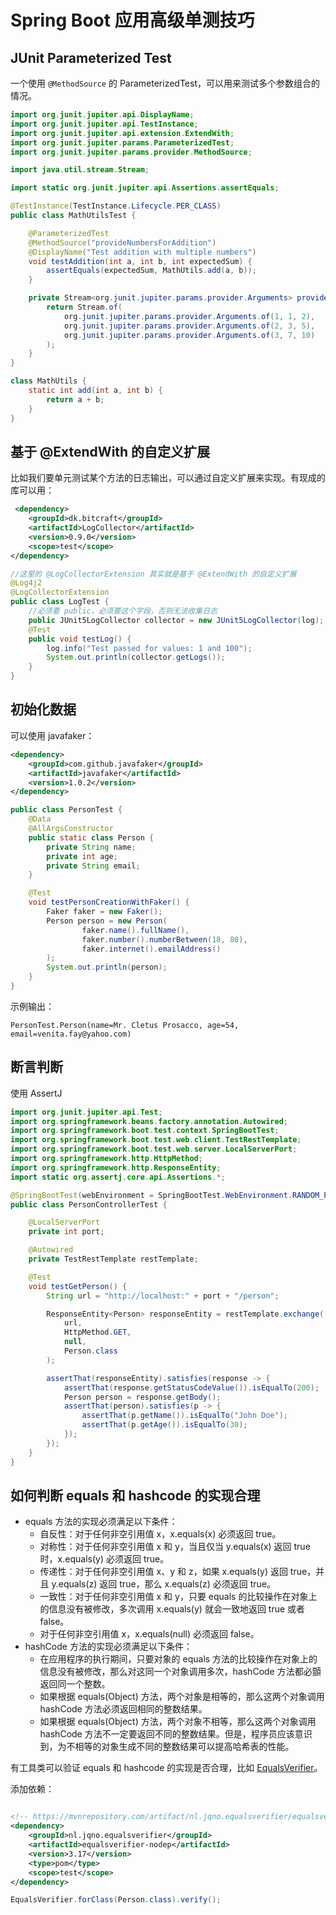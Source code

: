 # Spring Boot 应用高级单测技巧

## JUnit Parameterized Test

一个使用 `@MethodSource` 的 ParameterizedTest，可以用来测试多个参数组合的情况。

```java
import org.junit.jupiter.api.DisplayName;
import org.junit.jupiter.api.TestInstance;
import org.junit.jupiter.api.extension.ExtendWith;
import org.junit.jupiter.params.ParameterizedTest;
import org.junit.jupiter.params.provider.MethodSource;

import java.util.stream.Stream;

import static org.junit.jupiter.api.Assertions.assertEquals;

@TestInstance(TestInstance.Lifecycle.PER_CLASS)
public class MathUtilsTest {

    @ParameterizedTest
    @MethodSource("provideNumbersForAddition")
    @DisplayName("Test addition with multiple numbers")
    void testAddition(int a, int b, int expectedSum) {
        assertEquals(expectedSum, MathUtils.add(a, b));
    }

    private Stream<org.junit.jupiter.params.provider.Arguments> provideNumbersForAddition() {
        return Stream.of(
            org.junit.jupiter.params.provider.Arguments.of(1, 1, 2),
            org.junit.jupiter.params.provider.Arguments.of(2, 3, 5),
            org.junit.jupiter.params.provider.Arguments.of(3, 7, 10)
        );
    }
}

class MathUtils {
    static int add(int a, int b) {
        return a + b;
    }
}
```

## 基于 @ExtendWith 的自定义扩展

比如我们要单元测试某个方法的日志输出，可以通过自定义扩展来实现。有现成的库可以用：

```xml
 <dependency>
    <groupId>dk.bitcraft</groupId>
    <artifactId>LogCollector</artifactId>
    <version>0.9.0</version>
    <scope>test</scope>
</dependency>
```

```java
//这里的 @LogCollectorExtension 其实就是基于 @ExtendWith 的自定义扩展
@Log4j2
@LogCollectorExtension
public class LogTest {
    //必须要 public，必须要这个字段，否则无法收集日志
    public JUnit5LogCollector collector = new JUnit5LogCollector(log);
    @Test
    public void testLog() {
        log.info("Test passed for values: 1 and 100");
        System.out.println(collector.getLogs());
    }
}

```

## 初始化数据

可以使用 javafaker：

```xml
<dependency>
    <groupId>com.github.javafaker</groupId>
    <artifactId>javafaker</artifactId>
    <version>1.0.2</version>
</dependency>
```

```java
public class PersonTest {
    @Data
    @AllArgsConstructor
    public static class Person {
        private String name;
        private int age;
        private String email;
    }

    @Test
    void testPersonCreationWithFaker() {
        Faker faker = new Faker();
        Person person = new Person(
                faker.name().fullName(),
                faker.number().numberBetween(18, 80),
                faker.internet().emailAddress()
        );
        System.out.println(person);
    }
}
```

示例输出：

```
PersonTest.Person(name=Mr. Cletus Prosacco, age=54, email=venita.fay@yahoo.com)
```

## 断言判断

使用 AssertJ

```java
import org.junit.jupiter.api.Test;
import org.springframework.beans.factory.annotation.Autowired;
import org.springframework.boot.test.context.SpringBootTest;
import org.springframework.boot.test.web.client.TestRestTemplate;
import org.springframework.boot.test.web.server.LocalServerPort;
import org.springframework.http.HttpMethod;
import org.springframework.http.ResponseEntity;
import static org.assertj.core.api.Assertions.*;

@SpringBootTest(webEnvironment = SpringBootTest.WebEnvironment.RANDOM_PORT)
public class PersonControllerTest {

    @LocalServerPort
    private int port;

    @Autowired
    private TestRestTemplate restTemplate;

    @Test
    void testGetPerson() {
        String url = "http://localhost:" + port + "/person";

        ResponseEntity<Person> responseEntity = restTemplate.exchange(
            url,
            HttpMethod.GET,
            null,
            Person.class
        );

        assertThat(responseEntity).satisfies(response -> {
            assertThat(response.getStatusCodeValue()).isEqualTo(200);
            Person person = response.getBody();
            assertThat(person).satisfies(p -> {
                assertThat(p.getName()).isEqualTo("John Doe");
                assertThat(p.getAge()).isEqualTo(30);
            });
        });
    }
}
```
## 如何判断 equals 和 hashcode 的实现合理

- equals 方法的实现必须满足以下条件：
  - 自反性：对于任何非空引用值 x，x.equals(x) 必须返回 true。
  - 对称性：对于任何非空引用值 x 和 y，当且仅当 y.equals(x) 返回 true 时，x.equals(y) 必须返回 true。
  - 传递性：对于任何非空引用值 x、y 和 z，如果 x.equals(y) 返回 true，并且 y.equals(z) 返回 true，那么 x.equals(z) 必须返回 true。
  - 一致性：对于任何非空引用值 x 和 y，只要 equals 的比较操作在对象上的信息没有被修改，多次调用 x.equals(y) 就会一致地返回 true 或者 false。
  - 对于任何非空引用值 x，x.equals(null) 必须返回 false。
- hashCode 方法的实现必须满足以下条件：
  - 在应用程序的执行期间，只要对象的 equals 方法的比较操作在对象上的信息没有被修改，那么对这同一个对象调用多次，hashCode 方法都必顫返回同一个整数。
  - 如果根据 equals(Object) 方法，两个对象是相等的，那么这两个对象调用 hashCode 方法必须返回相同的整数结果。
  - 如果根据 equals(Object) 方法，两个对象不相等，那么这两个对象调用 hashCode 方法不一定要返回不同的整数结果。但是，程序员应该意识到，为不相等的对象生成不同的整数结果可以提高哈希表的性能。

有工具类可以验证 equals 和 hashcode 的实现是否合理，比如 [EqualsVerifier](https://jqno.nl/equalsverifier/)。

添加依赖：
```xml

<!-- https://mvnrepository.com/artifact/nl.jqno.equalsverifier/equalsverifier-nodep -->
<dependency>
    <groupId>nl.jqno.equalsverifier</groupId>
    <artifactId>equalsverifier-nodep</artifactId>
    <version>3.17</version>
    <type>pom</type>
    <scope>test</scope>
</dependency>
```

```java
EqualsVerifier.forClass(Person.class).verify();
```
